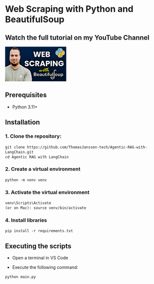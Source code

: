 <h1>Web Scraping with Python and BeautifulSoup</h1>

<h2>Watch the full tutorial on my YouTube Channel</h2>
<div>

<a href="https://www.youtube.com/watch?v=3ZDeqTIXBPM">
    <img src="thumbnail-small.png" alt="Thomas Janssen Youtube" width="200"/>
</a>
</div>

<h2>Prerequisites</h2>
<ul>
  <li>Python 3.11+</li>
</ul>

<h2>Installation</h2>
<h3>1. Clone the repository:</h3>

```
git clone https://github.com/ThomasJanssen-tech/Agentic-RAG-with-LangChain.git
cd Agentic RAG with LangChain
```

<h3>2. Create a virtual environment</h3>

```
python -m venv venv
```

<h3>3. Activate the virtual environment</h3>

```
venv\Scripts\Activate
(or on Mac): source venv/bin/activate
```

<h3>4. Install libraries</h3>

```
pip install -r requirements.txt
```

<h2>Executing the scripts</h2>

- Open a terminal in VS Code

- Execute the following command:

```
python main.py
```
